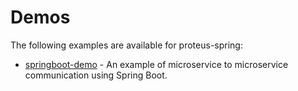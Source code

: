 # Demos
The following examples are available for proteus-spring:

* [springboot-demo](springboot-demo) - An example of microservice to microservice communication using Spring Boot.
